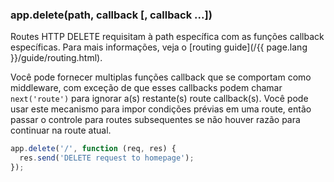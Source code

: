 <h3 id='app.delete.method'>app.delete(path, callback [, callback ...])</h3>

Routes HTTP DELETE requisitam à path específica com as funções callback específicas.
Para mais informações, veja o [routing guide](/{{ page.lang }}/guide/routing.html).

Você pode fornecer multiplas funções callback que se comportam como middleware, com exceção de
que esses callbacks podem chamar `next('route')` para ignorar a(s) restante(s) route
callback(s). Você pode usar este mecanismo para impor condições prévias em uma route, então passar
o controle para routes subsequentes se não houver razão para continuar na route atual.

~~~js
app.delete('/', function (req, res) {
  res.send('DELETE request to homepage');
});
~~~
